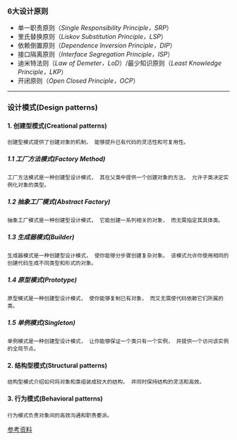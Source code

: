 ### 6大设计原则 
* 单一职责原则（_Single Responsibility Principle，SRP_）  
* 里氏替换原则（_Liskov Substitution Principle，LSP_）  
* 依赖倒置原则（_Dependence Inversion Principle，DIP_）  
* 接口隔离原则（_Interface Segregation Principle，ISP_）  
* 迪米特法则（_Law of Demeter，LoD_）/最少知识原则（_Least Knowledge Principle，LKP_）  
* 开闭原则（_Open Closed Principle，OCP_）  

---

### 设计模式(Design patterns)  

#### 1. 创建型模式(Creational patterns)     
    创建型模式提供了创建对象的机制， 能够提升已有代码的灵活性和可复用性。  

##### 1.1 工厂方法模式(Factory Method)  
    工厂方法模式是一种创建型设计模式， 其在父类中提供一个创建对象的方法， 允许子类决定实例化对象的类型。

##### 1.2 抽象工厂模式(Abstract Factory)  
    抽象工厂模式是一种创建型设计模式， 它能创建一系列相关的对象， 而无需指定其具体类。

##### 1.3 生成器模式(Builder)  
    生成器模式是一种创建型设计模式， 使你能够分步骤创建复杂对象。 该模式允许你使用相同的创建代码生成不同类型和形式的对象。

##### 1.4 原型模式(Prototype)  
    原型模式是一种创建型设计模式， 使你能够复制已有对象， 而又无需使代码依赖它们所属的类。

##### 1.5 单例模式(Singleton)  
    单例模式是一种创建型设计模式， 让你能够保证一个类只有一个实例， 并提供一个访问该实例的全局节点。

#### 2. 结构型模式(Structural patterns)  
    结构型模式介绍如何将对象和类组装成较大的结构， 并同时保持结构的灵活和高效。

#### 3. 行为模式(Behavioral patterns)  
    行为模式负责对象间的高效沟通和职责委派。
  
  
[参考资料](https://refactoringguru.cn/design-patterns)
